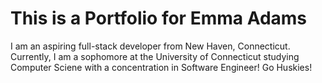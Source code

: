 # This is a Portfolio for Emma Adams

I am an aspiring full-stack developer from New Haven, Connecticut.
Currently, I am a sophomore at the University of Connecticut studying Computer Sciene with a concentration in Software Engineer! Go Huskies!
